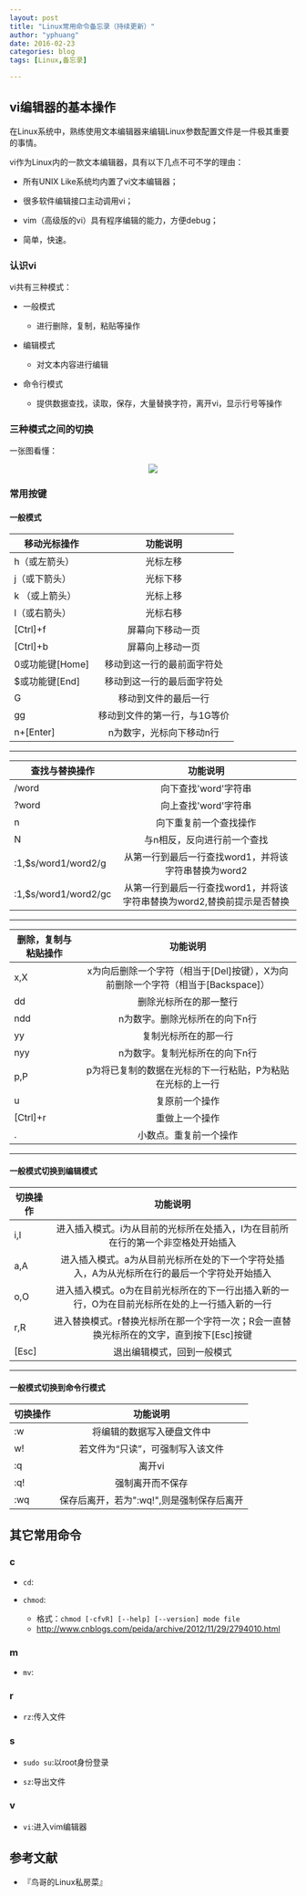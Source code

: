 ```yaml
---
layout: post
title: "Linux常用命令备忘录（持续更新）"
author: "yphuang"
date: 2016-02-23
categories: blog
tags: [Linux,备忘录]

---
```



## vi编辑器的基本操作

在Linux系统中，熟练使用文本编辑器来编辑Linux参数配置文件是一件极其重要的事情。

vi作为Linux内的一款文本编辑器，具有以下几点不可不学的理由：

- 所有UNIX Like系统均内置了vi文本编辑器；

- 很多软件编辑接口主动调用vi；

- vim（高级版的vi）具有程序编辑的能力，方便debug；

- 简单，快速。

### 认识vi

vi共有三种模式：

- 一般模式
    + 进行删除，复制，粘贴等操作

- 编辑模式
    + 对文本内容进行编辑

- 命令行模式
    + 提供数据查找，读取，保存，大量替换字符，离开vi，显示行号等操作
    

### 三种模式之间的切换

一张图看懂：

<center>
    <p><img src="https://raw.githubusercontent.com/yphuang/yphuang.github.io/master/img/vi_switch.jpg" align="center"></p>
</center>


### 常用按键

#### 一般模式

| 移动光标操作 | 功能说明 |
|--------------|:--------:|
| h（或左箭头） | 光标左移 |
| j（或下箭头）| 光标下移 |
| k （或上箭头）|光标上移 |
|l（或右箭头）|光标右移|
|[Ctrl]+f| 屏幕向下移动一页|
|[Ctrl]+b|屏幕向上移动一页|
|0或功能键[Home]|移动到这一行的最前面字符处|
|$或功能键[End]|移动到这一行的最后面字符处|
|G|移动到文件的最后一行|
|gg|移动到文件的第一行，与1G等价|
|n+[Enter]|n为数字，光标向下移动n行|

***


| 查找与替换操作 | 功能说明 |
|--------------|:--------:|
| /word | 向下查找'word'字符串 |
|?word|向上查找'word'字符串|
|n|向下重复前一个查找操作|
|N|与n相反，反向进行前一个查找|
|:1,\$s/word1/word2/g|从第一行到最后一行查找word1，并将该字符串替换为word2|
|:1,\$s/word1/word2/gc|从第一行到最后一行查找word1，并将该字符串替换为word2,替换前提示是否替换|

***

| 删除，复制与粘贴操作 | 功能说明 |
|--------------|:--------:|
|x,X|x为向后删除一个字符（相当于[Del]按键），X为向前删除一个字符（相当于[Backspace]）|
|dd|删除光标所在的那一整行|
|ndd|n为数字。删除光标所在的向下n行|
|yy|复制光标所在的那一行|
|nyy|n为数字。复制光标所在的向下n行|
|p,P|p为将已复制的数据在光标的下一行粘贴，P为粘贴在光标的上一行|
|u|复原前一个操作|
|[Ctrl]+r|重做上一个操作|
|.|小数点。重复前一个操作|


***

#### 一般模式切换到编辑模式


| 切换操作 | 功能说明 |
|--------------|:--------:|
|i,I|进入插入模式。i为从目前的光标所在处插入，I为在目前所在行的第一个非空格处开始插入|
|a,A|进入插入模式。a为从目前光标所在处的下一个字符处插入，A为从光标所在行的最后一个字符处开始插入|
|o,O|进入插入模式。o为在目前光标所在的下一行出插入新的一行，O为在目前光标所在处的上一行插入新的一行|
|r,R|进入替换模式。r替换光标所在那一个字符一次；R会一直替换光标所在的文字，直到按下[Esc]按键|
|[Esc]|退出编辑模式，回到一般模式|


***

#### 一般模式切换到命令行模式


| 切换操作 | 功能说明 |
|--------------|:--------:|
|:w|将编辑的数据写入硬盘文件中|
|w!|若文件为“只读”，可强制写入该文件|
|:q|离开vi|
|:q!|强制离开而不保存|
|:wq|保存后离开，若为":wq!",则是强制保存后离开|





## 其它常用命令

### c

- `cd`:

- `chmod`:
    + 格式：`chmod [-cfvR] [--help] [--version] mode file  `
    + <http://www.cnblogs.com/peida/archive/2012/11/29/2794010.html>
    
### m

- `mv`:

### r

- `rz`:传入文件

### s

- `sudo su`:以root身份登录 

- `sz`:导出文件

### v

- `vi`:进入vim编辑器


## 参考文献

- 『鸟哥的Linux私房菜』

